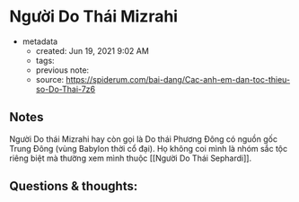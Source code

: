# Người Do Thái Mizrahi

- metadata
	- created: Jun 19, 2021 9:02 AM
	- tags:
	- previous note:
	- source: https://spiderum.com/bai-dang/Cac-anh-em-dan-toc-thieu-so-Do-Thai-7z6

## Notes

Người Do thái Mizrahi hay còn gọi là Do thái Phương Đông có nguồn gốc Trung Đông (vùng Babylon thời cổ đại). Họ không coi mình là nhóm sắc tộc riêng biệt mà thường xem mình thuộc [[Người Do Thái Sephardi]].

## Questions & thoughts:

